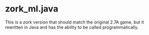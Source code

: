 # zork_ml.java
This is a zork version that should match the original 2.7A game, but it rewritten in Java and has the ability to be called programmatically.
